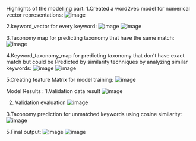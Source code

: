 Highlights of the modelling part:
1.Created a word2vec model for numerical vector representations:
 ![image](https://github.com/visin109/doceree-hackathon/assets/74146605/be534b42-daa2-4725-8ee5-37ddbe8e3a0d)

2.keyword_vector for every keyword: 
![image](https://github.com/visin109/doceree-hackathon/assets/74146605/4f4ec08f-6fc6-4397-bbb3-675c80ec25b5)
![image](https://github.com/visin109/doceree-hackathon/assets/74146605/ca74512e-3a25-42ef-b63f-f5409417b2af)

3.Taxonomy map for predicting taxonomy that have the same match:
![image](https://github.com/visin109/doceree-hackathon/assets/74146605/e19d727b-0a59-443a-a381-384162db3eee)

4.Keyword_taxonomy_map for predicting taxonomy that don’t have exact match but could be Predicted by similarity techniques by analyzing similar keywords: 
![image](https://github.com/visin109/doceree-hackathon/assets/74146605/3bb17dcc-1ea9-4249-9da5-361cce5cb9c0) 
![image](https://github.com/visin109/doceree-hackathon/assets/74146605/f8ddc698-b9e8-431e-8387-1c610c412e8d)


5.Creating feature Matrix for model training:
![image](https://github.com/visin109/doceree-hackathon/assets/74146605/33ac4819-18f6-46d2-a97f-5ea80e0f63d8)


Model Results :
1.Validation data result
![image](https://github.com/visin109/doceree-hackathon/assets/74146605/8bf2a1b4-76e5-4b32-8dc9-e9acb5cd2a44)

2. Validation evaluation
![image](https://github.com/visin109/doceree-hackathon/assets/74146605/bcae9771-2c54-4513-81c4-afc4f8276e9c)

3.Taxonomy prediction for unmatched keywords using cosine similarity:
![image](https://github.com/visin109/doceree-hackathon/assets/74146605/97fbaa8c-bf18-4700-8ed0-f8c674aa778d)

5.Final output:
![image](https://github.com/visin109/doceree-hackathon/assets/74146605/562a834d-d348-4062-853d-a3c7b8587f56)
![image](https://github.com/visin109/doceree-hackathon/assets/74146605/fb2c4c58-fa08-4767-9d6d-f269bedd14ae)

 



